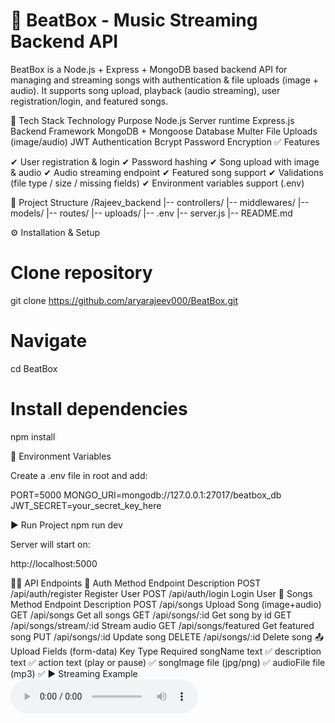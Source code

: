 # 🎵 BeatBox - Music Streaming Backend API

BeatBox is a Node.js + Express + MongoDB based backend API for managing and streaming songs with authentication & file uploads (image + audio).
It supports song upload, playback (audio streaming), user registration/login, and featured songs.

🚀 Tech Stack
Technology	Purpose
Node.js	Server runtime
Express.js	Backend Framework
MongoDB + Mongoose	Database
Multer	File Uploads (image/audio)
JWT	Authentication
Bcrypt	Password Encryption
✅ Features

✔ User registration & login
✔ Password hashing
✔ Song upload with image & audio
✔ Audio streaming endpoint
✔ Featured song support
✔ Validations (file type / size / missing fields)
✔ Environment variables support (.env)

📁 Project Structure
/Rajeev_backend
   |-- controllers/
   |-- middlewares/
   |-- models/
   |-- routes/
   |-- uploads/
   |-- .env
   |-- server.js
   |-- README.md

⚙️ Installation & Setup
# Clone repository
git clone https://github.com/aryarajeev000/BeatBox.git

# Navigate
cd BeatBox

# Install dependencies
npm install

🔐 Environment Variables

Create a .env file in root and add:

PORT=5000
MONGO_URI=mongodb://127.0.0.1:27017/beatbox_db
JWT_SECRET=your_secret_key_here

▶️ Run Project
npm run dev


Server will start on:

http://localhost:5000

🧑‍💻 API Endpoints
🔐 Auth
Method	Endpoint	Description
POST	/api/auth/register	Register User
POST	/api/auth/login	Login User
🎵 Songs
Method	Endpoint	Description
POST	/api/songs	Upload Song (image+audio)
GET	/api/songs	Get all songs
GET	/api/songs/:id	Get song by id
GET	/api/songs/stream/:id	Stream audio
GET	/api/songs/featured	Get featured song
PUT	/api/songs/:id	Update song
DELETE	/api/songs/:id	Delete song
📤 Upload Fields (form-data)
Key	Type	Required
songName	text	✅
description	text	✅
action	text (play or pause)	✅
songImage	file (jpg/png)	✅
audioFile	file (mp3)	✅
▶️ Streaming Example
<audio controls>
  <source src="http://localhost:5000/api/songs/stream/SONG_ID" type="audio/mpeg" />
</audio>
